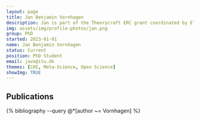 ```yaml
---
layout: page
title: Jan Benjamin Vornhagen
description: Jan is part of the Theorycraft ERC grant coordinated by Elisa Mekler. He studies theory use, Player Experience and is active in the ReproducibiliTea community.
img: assets/img/profile-photos/jan.png
group: PhD
started: 2023-01-01
name: Jan Benjamin Vornhagen
status: Current
position: PhD Student
email: javo@itu.dk
themes: [CHI, Meta-Science, Open Science]
showImg: TRUE
---
```


Publications
----------
<div class="publications">
  {% bibliography --query @*[author ~= Vornhagen] %}
</div>
